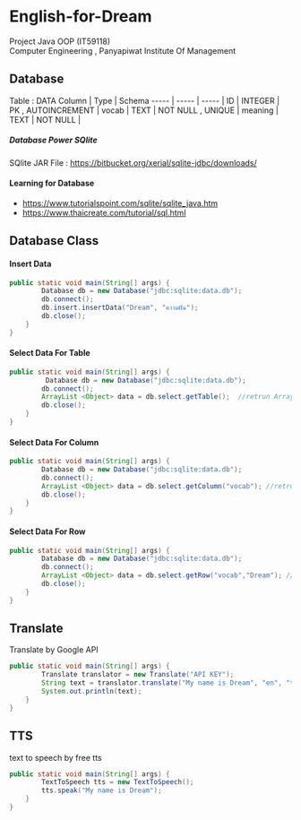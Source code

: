 # English-for-Dream
Project Java OOP (IT59118) <br/>
Computer Engineering , Panyapiwat Institute Of Management

## Database 

Table : DATA
Column | Type | Schema
----- | ----- | ----- |
ID | INTEGER | PK , AUTOINCREMENT |
vocab | TEXT | NOT NULL , UNIQUE |
meaning | TEXT | NOT NULL |

##### Database Power SQlite
SQlite JAR File : https://bitbucket.org/xerial/sqlite-jdbc/downloads/

#### Learning for Database
* https://www.tutorialspoint.com/sqlite/sqlite_java.htm
* https://www.thaicreate.com/tutorial/sql.html

## Database Class
#### Insert Data
```java
public static void main(String[] args) {
        Database db = new Database("jdbc:sqlite:data.db");
        db.connect();
        db.insert.insertData("Dream", "ความฝัน");
        db.close();
    }
}
```

#### Select Data For Table 
```java
public static void main(String[] args) {
         Database db = new Database("jdbc:sqlite:data.db");
        db.connect();
        ArrayList <Object> data = db.select.getTable();  //retrun ArrayList type Object
        db.close();
    }
}
```

#### Select Data For Column
```java
public static void main(String[] args) {
        Database db = new Database("jdbc:sqlite:data.db");
        db.connect();
        ArrayList <Object> data = db.select.getColumn("vocab"); //retrun ArrayList type Object
        db.close();
    }
}
```
#### Select Data For Row
```java
public static void main(String[] args) {
        Database db = new Database("jdbc:sqlite:data.db");
        db.connect();
        ArrayList <Object> data = db.select.getRow("vocab","Dream"); //retrun ArrayList type Object
        db.close();
    }
}
```


## Translate
Translate by Google API
```java
public static void main(String[] args) {
        Translate translator = new Translate("API KEY");
        String text = translator.translate("My name is Dream", "en", "th");
        System.out.println(text);
    }
}
```

## TTS
text to speech by free tts
```java
public static void main(String[] args) {
        TextToSpeech tts = new TextToSpeech();
        tts.speak("My name is Dream");
    }
}
```

